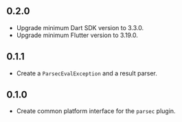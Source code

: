 ## 0.2.0

- Upgrade minimum Dart SDK version to 3.3.0.
- Upgrade minimum Flutter version to 3.19.0.
 
## 0.1.1

- Create a `ParsecEvalException` and a result parser.

## 0.1.0

- Create common platform interface for the `parsec` plugin.
